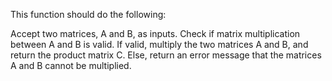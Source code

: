 This function should do the following:

Accept two matrices, A and B, as inputs.
Check if matrix multiplication between A and B is valid.
If valid, multiply the two matrices A and B, and return the product matrix C.
Else, return an error message that the matrices A and B cannot be multiplied.
